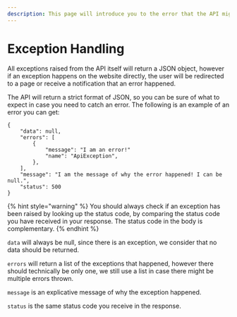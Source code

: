 ```yaml
---
description: This page will introduce you to the error that the API might return you.
---
```


# Exception Handling

All exceptions raised from the API itself will return a JSON object, however if an exception happens on the website directly, the user will be redirected to a page or receive a notification that an error happened.

The API will return a strict format of JSON, so you can be sure of what to expect in case you need to catch an error. The following is an example of an error you can get:

```
{
    "data": null,
    "errors": [
        {
            "message": "I am an error!"
            "name": "ApiException",
        },
    ],
    "message": "I am the message of why the error happened! I can be null.",
    "status": 500
}
```

{% hint style="warning" %}
You should always check if an exception has been raised by looking up the status code, by comparing the status code you have received in your response. The status code in the body is complementary.
{% endhint %}

`data` will always be null, since there is an exception, we consider that no data should be returned.

`errors` will return a list of the exceptions that happened, however there should technically be only one, we still use a list in case there might be multiple errors thrown.

`message` is an explicative message of why the exception happened.

`status` is the same status code you receive in the response.
